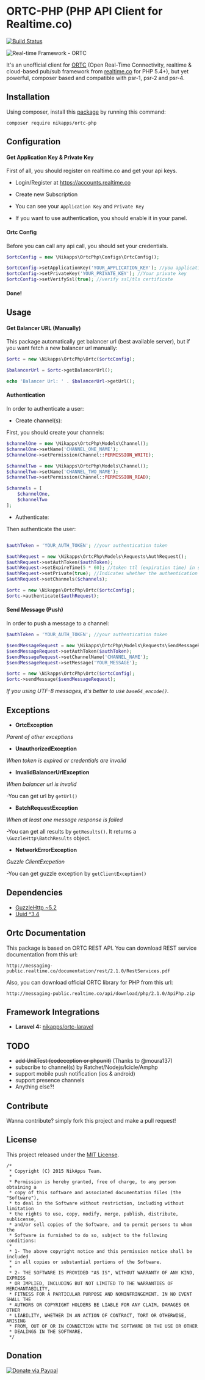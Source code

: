 # ORTC-PHP (PHP API Client for Realtime.co)

[![Build Status](https://travis-ci.org/nikapps/ortc-php.svg?branch=master)](https://travis-ci.org/nikapps/ortc-php)

![Real-time Framework - ORTC](https://www.dropbox.com/s/z6by8jind9s3m5v/realtime.png?raw=1)

It's an unofficial client for [ORTC](http://framework.realtime.co/messaging) (Open Real-Time Connectivity, realtime & cloud-based pub/sub framework from [realtime.co](http://www.realtime.co) for PHP 5.4+), but yet powerful, composer based and compatible with psr-1, psr-2 and psr-4.


## Installation
Using composer, install this [package](https://packagist.org/packages/nikapps/ortc-php) by running this command:

```
composer require nikapps/ortc-php
```


## Configuration

#### Get Application Key & Private Key
First of all, you should register on realtime.co and get your api keys.

* Login/Register at https://accounts.realtime.co

* Create new Subscription 

* You can see your `Application Key` and `Private Key`

* If you want to use authentication, you should enable it in your panel.

#### Ortc Config
Before you can call any api call, you should set your credentials.

~~~php
$ortcConfig = new \Nikapps\OrtcPhp\Configs\OrtcConfig();

$ortcConfig->setApplicationKey('YOUR_APPLICATION_KEY'); //you application key
$ortcConfig->setPrivateKey('YOUR_PRIVATE_KEY'); //Your private key
$ortcConfig->setVerifySsl(true); //verify ssl/tls certificate
~~~

#### Done!

## Usage

#### Get Balancer URL (Manually)

This package automatically get balancer url (best available server), but if you want fetch a new balancer url manually:

~~~php
$ortc = new \Nikapps\OrtcPhp\Ortc($ortcConfig);

$balancerUrl = $ortc->getBalancerUrl();

echo 'Balancer Url: ' . $balancerUrl->getUrl();
~~~

#### Authentication
In order to authenticate a user:

* Create channel(s):

First, you should create your channels:

~~~php
$channelOne = new \Nikapps\OrtcPhp\Models\Channel();
$channelOne->setName('CHANNEL_ONE_NAME');
$ChannelOne->setPermission(Channel::PERMISSION_WRITE);

$channelTwo = new \Nikapps\OrtcPhp\Models\Channel();
$channelTwo->setName('CHANNEL_TWO_NAME');
$channelTwo->setPermission(Channel::PERMISSION_READ);

$channels = [
	$channelOne,
	$channelTwo
];
~~~

* Authenticate:

Then authenticate the user:

~~~php

$authToken = 'YOUR_AUTH_TOKEN'; //your authentication token

$authRequest = new \Nikapps\OrtcPhp\Models\Requests\AuthRequest();
$authRequest->setAuthToken($authToken);
$authRequest->setExpireTime(5 * 60); //token ttl (expiration time) in seconds
$authRequest->setPrivate(true); //Indicates whether the authentication token is private
$authRequest->setChannels($channels);

$ortc = new \Nikapps\OrtcPhp\Ortc($ortcConfig);
$ortc->authenticate($authRequest);
~~~

#### Send Message (Push)
In order to push a message to a channel:

~~~php
$authToken = 'YOUR_AUTH_TOKEN'; //your authentication token

$sendMessageRequest = new \Nikapps\OrtcPhp\Models\Requests\SendMessageRequest();
$sendMessageRequest->setAuthToken($authToken);
$sendMessageRequest->setChannelName('CHANNEL_NAME');
$sendMessageRequest->setMessage('YOUR_MESSAGE');

$ortc = new \Nikapps\OrtcPhp\Ortc($ortcConfig);
$ortc->sendMessage($sendMessageRequest);
~~~

*If you using UTF-8 messages, it's better to use `base64_encode()`.*

## Exceptions
* **OrtcException**

*Parent of other exceptions*

* **UnauthorizedException**

*When token is expired or credentials are invalid*

* **InvalidBalancerUrlException**

*When balancer url is invalid*

-You can get url by `getUrl()`

* **BatchRequestException**

*When at least one message response is failed*

-You can get all results by `getResults()`. It returns a `\GuzzleHttp\BatchResults` object.

* **NetworkErrorException**

*Guzzle ClientExcpetion*

-You can get guzzle exception by `getClientException()`


## Dependencies

* [GuzzleHttp ~5.2](https://packagist.org/packages/guzzlehttp/guzzle)
* [Uuid ^3.4](https://packagist.org/packages/ramsey/uuid)


## Ortc Documentation
This package is based on ORTC REST API. You can download REST service documentation from this url:

```
http://messaging-public.realtime.co/documentation/rest/2.1.0/RestServices.pdf
```

Also, you can download official ORTC library for PHP from this url:

```
http://messaging-public.realtime.co/api/download/php/2.1.0/ApiPhp.zip
```
## Framework Integrations

* **Laravel 4:** [nikapps/ortc-laravel](https://github.com/nikapps/ortc-laravel)

## TODO

* ~~add UnitTest (codeception or phpunit)~~ (Thanks to @moura137)
* subscribe to channel(s) by Ratchet/Nodejs/Icicle/Amphp
* support mobile push notification (ios & android)
* support presence channels
* Anything else?!

## Contribute

Wanna contribute? simply fork this project and make a pull request!


## License
This project released under the [MIT License](http://opensource.org/licenses/mit-license.php).

```
/*
 * Copyright (C) 2015 NikApps Team.
 *
 * Permission is hereby granted, free of charge, to any person obtaining a
 * copy of this software and associated documentation files (the "Software"),
 * to deal in the Software without restriction, including without limitation
 * the rights to use, copy, modify, merge, publish, distribute, sublicense,
 * and/or sell copies of the Software, and to permit persons to whom the
 * Software is furnished to do so, subject to the following conditions:
 *
 * 1- The above copyright notice and this permission notice shall be included
 * in all copies or substantial portions of the Software.
 *
 * 2- THE SOFTWARE IS PROVIDED "AS IS", WITHOUT WARRANTY OF ANY KIND, EXPRESS
 * OR IMPLIED, INCLUDING BUT NOT LIMITED TO THE WARRANTIES OF MERCHANTABILITY,
 * FITNESS FOR A PARTICULAR PURPOSE AND NONINFRINGEMENT. IN NO EVENT SHALL THE
 * AUTHORS OR COPYRIGHT HOLDERS BE LIABLE FOR ANY CLAIM, DAMAGES OR OTHER
 * LIABILITY, WHETHER IN AN ACTION OF CONTRACT, TORT OR OTHERWISE, ARISING
 * FROM, OUT OF OR IN CONNECTION WITH THE SOFTWARE OR THE USE OR OTHER
 * DEALINGS IN THE SOFTWARE.
 */
```

## Donation

[![Donate via Paypal](https://www.paypalobjects.com/en_US/i/btn/btn_donateCC_LG.gif)](https://www.paypal.com/cgi-bin/webscr?cmd=_s-xclick&hosted_button_id=G3WRCRDXJD6A8)
